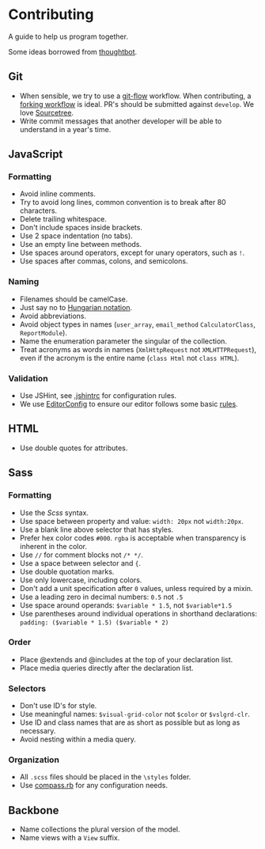 Contributing
=====

A guide to help us program together. 

Some ideas borrowed from [thoughtbot].

[thoughtbot]: https://github.com/thoughtbot/guides/tree/master/style

Git
---

* When sensible, we try to use a [git-flow] workflow. When contributing, a [forking workflow] is ideal. PR's should be submitted against `develop`. We love [Sourcetree].
* Write commit messages that another developer will be able to understand in a year's time.

[git-flow]: https://www.atlassian.com/git/tutorials/comparing-workflows/gitflow-workflow
[forking workflow]: https://www.atlassian.com/git/tutorials/comparing-workflows/forking-workflow
[Sourcetree]: http://www.sourcetreeapp.com/
[good commit message]: http://tbaggery.com/2008/04/19/a-note-about-git-commit-messages.html

JavaScript
----------

### Formatting

* Avoid inline comments.
* Try to avoid long lines, common convention is to break after 80 characters.
* Delete trailing whitespace.
* Don't include spaces inside brackets.
* Use 2 space indentation (no tabs).
* Use an empty line between methods.
* Use spaces around operators, except for unary operators, such as `!`.
* Use spaces after commas, colons, and semicolons.

### Naming

* Filenames should be camelCase.
* Just say no to [Hungarian notation].
* Avoid abbreviations.
* Avoid object types in names (`user_array`, `email_method` `CalculatorClass`, `ReportModule`).
* Name the enumeration parameter the singular of the collection.
* Treat acronyms as words in names (`XmlHttpRequest` not `XMLHTTPRequest`),
  even if the acronym is the entire name (`class Html` not `class HTML`).

[Hungarian notation]: http://en.wikipedia.org/wiki/Hungarian_notation

### Validation

* Use JSHint, see [.jshintrc] for configuration rules.
* We use [EditorConfig] to ensure our editor follows some basic [rules].

[.jshintrc]: /.jshintrc
[EditorConfig]: http://editorconfig.org/
[rules]: /.editorconfig

HTML
----

* Use double quotes for attributes.


Sass
----

### Formatting

* Use the *Scss* syntax.
* Use space between property and value: `width: 20px` not `width:20px`.
* Use a blank line above selector that has styles.
* Prefer hex color codes `#000`. `rgba` is acceptable when transparency is inherent in the color.
* Use `//` for comment blocks not `/* */`.
* Use a space between selector and `{`.
* Use double quotation marks.
* Use only lowercase, including colors.
* Don't add a unit specification after `0` values, unless required by a mixin.
* Use a leading zero in decimal numbers: `0.5` not `.5`
* Use space around operands: `$variable * 1.5`, not `$variable*1.5`
* Use parentheses around individual operations in shorthand declarations: `padding: ($variable * 1.5) ($variable * 2)`

### Order

* Place @extends and @includes at the top of your declaration list.
* Place media queries directly after the declaration list.

### Selectors

* Don't use ID's for style.
* Use meaningful names: `$visual-grid-color` not `$color` or `$vslgrd-clr`.
* Use ID and class names that are as short as possible but as long as necessary.
* Avoid nesting within a media query.

### Organization

* All `.scss` files should be placed in the `\styles` folder.
* Use [compass.rb] for any configuration needs.

[compass.rb]: /config/compass.rb


Backbone
--------

* Name collections the plural version of the model.
* Name views with a `View` suffix.
